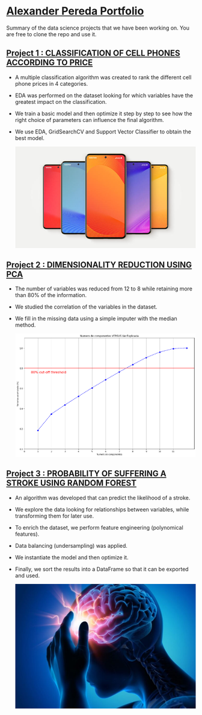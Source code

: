 # [Alexander Pereda Portfolio](https://alexanderpereda.github.io/)
Summary of the data science projects that we have been working on. You are free to clone the repo and use it.

## [Project 1 : CLASSIFICATION OF CELL PHONES ACCORDING TO PRICE](https://github.com/AlexanderPereda/Alexander-Pereda-Projects/blob/main/Cell%20phone%20price%20ranking%20with%20SVM.ipynb)

* A multiple classification algorithm was created to rank the different cell phone prices in 4 categories.
* EDA was performed on the dataset looking for which variables have the greatest impact on the classification.
* We train a basic model and then optimize it step by step to see how the right choice of parameters can influence the final algorithm.
* We use EDA, GridSearchCV and  Support Vector Classifier to obtain the best model.


    ![](https://github.com/AlexanderPereda/AlexanderPereda.github.io/blob/main/images/phones.jpg)



## [Project 2 : DIMENSIONALITY REDUCTION USING PCA](https://github.com/AlexanderPereda/Alexander-Pereda-Projects/blob/main/Dimensionality%20reduction%20using%20PCA.ipynb)

* The number of variables was reduced from 12 to 8 while retaining more than 80% of the information.
* We studied the correlation of the variables in the dataset.
* We fill in the missing data using a simple imputer with the median method.

    ![](https://github.com/AlexanderPereda/AlexanderPereda.github.io/blob/main/images/pca.png)


## [Project 3 : PROBABILITY OF SUFFERING A STROKE USING RANDOM FOREST](https://github.com/AlexanderPereda/Alexander-Pereda-Projects/blob/main/Probability%20of%20suffering%20a%20stroke%20using%20Random%20Forest.ipynb)

* An algorithm was developed that can predict the likelihood of a stroke.
* We explore the data looking for relationships between variables, while transforming them for later use.
* To enrich the dataset, we perform feature engineering (polynomical features).
* Data balancing (undersampling) was applied.
* We instantiate the model and then optimize it.
* Finally, we sort the results into a DataFrame so that it can be exported and used.

    ![](https://github.com/AlexanderPereda/AlexanderPereda.github.io/blob/main/images/stroke.jpg)
